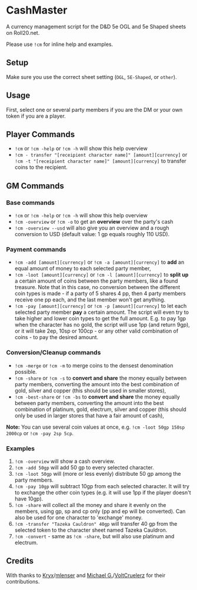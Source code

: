 # CashMaster

A currency management script for the D&D 5e OGL and 5e Shaped sheets on Roll20.net.

Please use `!cm` for inline help and examples.

## Setup

Make sure you use the correct sheet setting (`OGL`, `5E-Shaped`, or `other`).

## Usage

First, select one or several party members if you are the DM or your own token if you are a player.

## Player Commands

- `!cm` or `!cm -help` or `!cm -h` will show this help overview
- `!cm - transfer "[receipient character name]" [amount][currency]` or `!cm -t "[receipient character name]" [amount][currency]` to transfer coins to the recipient.

## GM Commands

### Base commands

- `!cm` or `!cm -help` or `!cm -h` will show this help overview
- `!cm -overview` or `!cm -o` to get an **overview** over the party's cash
- `!cm -overview --usd` will also give you an overview and a rough conversion to USD (default value: 1 gp equals roughly 110 USD). 

### Payment commands

- `!cm -add [amount][currency]` or `!cm -a [amount][currency]` to **add** an equal amount of money to each selected party member,
- `!cm -loot [amount][currency]` or `!cm -l [amount][currency]` to **split up** a certain amount of coins between the party members, like a found treasure. Note that in this case, no conversion between the different coin types is made - if a party of 5 shares 4 pp, then 4 party members receive one pp each, and the last member won't get anything.
- `!cm -pay [amount][currency]` or `!cm -p [amount][currency]` to let each selected party member **pay** a certain amount. The script will even try to take higher and lower coin types to get the full amount. E.g. to pay 1gp when the character has no gold, the script will use 1pp (and return 9gp), or it will take 2ep, 10sp or 100cp - or any other valid combination of coins - to pay the desired amount.

### Conversion/Cleanup commands

- `!cm -merge` or `!cm -m` to merge coins to the densest denomination possible.
- `!cm -share` or `!cm -s` to **convert and share** the money equally between party members, converting the amount into the best combination of gold, silver and copper (this should be used in smaller stores),
- `!cm -best-share` or `!cm -bs` to **convert and share** the money equally between party members, converting the amount into the best combination of platinum, gold, electrum, silver and copper (this should only be used in larger stores that have a fair amount of cash),


**Note:** You can use several coin values at once, e.g. `!cm -loot 50gp 150sp 2000cp` or `!cm -pay 2sp 5cp`.


### Examples

1. `!cm -overview` will show a cash overview.
2. `!cm -add 50gp` will add 50 gp to every selected character.
3. `!cm -loot 50gp` will (more or less evenly) distribute 50 gp among the party members.
4. `!cm -pay 10gp` will subtract 10gp from each selected character. It will try to exchange the other coin types (e.g. it will use 1pp if the player doesn't have 10gp).
5. `!cm -share` will collect all the money and share it evenly on the members, using gp, sp and cp only (pp and ep will be converted). Can also be used for one character to 'exchange' money.
6. `!cm -transfer "Tazeka Cauldron" 40gp` will transfer 40 gp from the selected token to the character sheet named Tazeka Cauldron.
7. `!cm -convert` - same as `!cm -share`, but will also use platinum and electrum.

## Credits

With thanks to [Kryx](https://app.roll20.net/users/277007/kryx)/[mlenser](https://github.com/mlenser) and [Michael G.](https://app.roll20.net/users/1583758/michael-g)/[VoltCruelerz](https://github.com/VoltCruelerz) for their contributions.